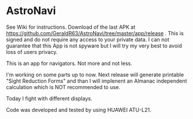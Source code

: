 # AstroNavi

See Wiki for instructions.
Download of the last APK at https://github.com/GeraldR63/AstroNavi/tree/master/app/release .
This is signed and do not require any access to your private data. I can not guarantee that this App is not spyware but I will try my very best to avoid loss of users privacy.

This is an app for navigators. Not more and not less.


I'm working on some parts up to now. Next release will generate printable "Sight Reduction Forms" and than I will implenent an Almanac independent calculation which is NOT recommended to use.

Today I fight with different displays.


Code was developed and tested by using HUAWEI ATU-L21.
